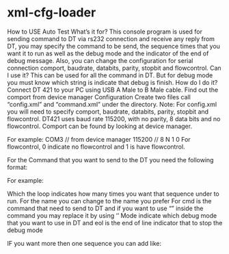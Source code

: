 # xml-cfg-loader
How to USE Auto Test
What’s it for?
This console program is used for sending command to DT via rs232 connection and receive any reply from DT, you may specify the command to be send,
the sequence times that you want it to run as well as the debug mode and the indicator of the end of debug message.
Also, you can change the configuration for serial connection comport, baudrate, databits, parity, stopbit and flowcontrol.
Can I use it?
This can be used for all the command in DT. But for debug mode you must know which string is indicate that debug is finish.
How do I do it?
Connect DT 421 to your PC using USB A Male to B Male cable. Find out the comport from device manager 
Configuration
Create two files call “config.xml” and “command.xml” under the directory.
Note:  For config.xml you will need to specify comport, baudrate, databits, parity, stopbit and flowcontrol.
DT421 uses baud rate 115200, with no parity, 8 data bits and no flowcontrol. Comport can be found by looking at device manager.

 

For example:
<config>
	<port>COM3</port>  // from device manager
	<baudrate>115200</baudrate>    //
	<databits>8</databits>
	<parity>N</parity>
	<stopbit>1</stopbit>
	<flowcontrol>0</flowcontrol>
</config>
For flowcontrol, 0 indicate no flowcontrol and 1 is have flowcontrol.

For the Command that you want to send to the DT you need the following format:

For example:
<command>
	<sequence loop="1" name='test1'>
		<operation cmd="ETM TEST ' FY110660830'"/>
		<operation cmd="ETM INFO"/>
		<operation cmd="gps replay read" mode='d' eol="End of replay file"/>
		<operation cmd="ETM TEST 0"/>
		<operation cmd="ETM INFO"/>
	</sequence>
</command>

Which the loop indicates how many times you want that sequence under to run. For the name you can change to the name you prefer
For cmd is the command that need to send to DT and if you want to use “” inside the command you may replace it by using ‘’ 
Mode indicate which debug mode that you want to use in DT and eol is the end of line indicator that to stop the debug mode

IF you want more then one sequence you can add like:
<command>
	<sequence loop="1" name='test1'>
		<operation cmd="ETM TEST ' FY110660830'"/>
		<operation cmd="ETM INFO"/>
		<operation cmd="gps replay read" mode='d' eol="End of replay file"/>
		<operation cmd="ETM TEST 0"/>
		<operation cmd="ETM INFO"/>
	</sequence>
	<sequence loop="3" name='test2'>
		<operation cmd="ETM list"/>
		<operation cmd="SYS LIST"/>
	</sequence>
</command>

